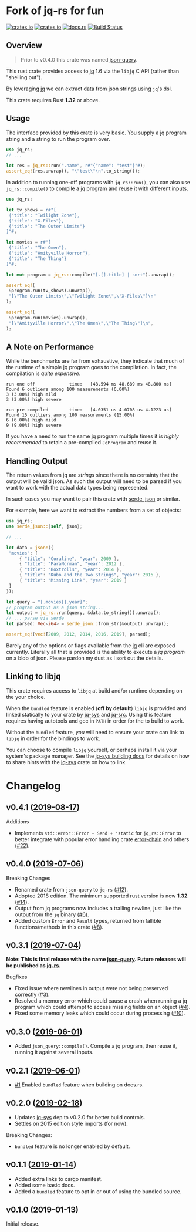 # Fork of jq-rs for fun

[![crates.io](https://img.shields.io/crates/v/jq-rs.svg)](https://crates.io/crates/jq-rs)
[![crates.io](https://img.shields.io/crates/d/jq-rs.svg)](https://crates.io/crates/jq-rs)
[![docs.rs](https://docs.rs/jq-rs/badge.svg)](https://docs.rs/jq-rs)
[![Build Status](https://travis-ci.org/onelson/jq-rs.svg?branch=master)](https://travis-ci.org/onelson/jq-rs)

## Overview

> Prior to v0.4.0 this crate was named [json-query].

This rust crate provides access to [jq] 1.6 via the `libjq` C API (rather than
"shelling out").

By leveraging [jq] we can extract data from json strings using `jq`'s dsl.

This crate requires Rust **1.32** or above.

## Usage

The interface provided by this crate is very basic. You supply a jq program
string and a string to run the program over.

```rust
use jq_rs;
// ...

let res = jq_rs::run(".name", r#"{"name": "test"}"#);
assert_eq!(res.unwrap(), "\"test\"\n".to_string());
```

In addition to running one-off programs with `jq_rs::run()`, you can also
use `jq_rs::compile()` to compile a jq program and reuse it with
different inputs.

```rust
use jq_rs;

let tv_shows = r#"[
 {"title": "Twilight Zone"},
 {"title": "X-Files"},
 {"title": "The Outer Limits"}
]"#;

let movies = r#"[
 {"title": "The Omen"},
 {"title": "Amityville Horror"},
 {"title": "The Thing"}
]"#;

let mut program = jq_rs::compile("[.[].title] | sort").unwrap();

assert_eq!(
 &program.run(tv_shows).unwrap(),
 "[\"The Outer Limits\",\"Twilight Zone\",\"X-Files\"]\n"
);

assert_eq!(
 &program.run(movies).unwrap(),
 "[\"Amityville Horror\",\"The Omen\",\"The Thing\"]\n",
);
```

## A Note on Performance

While the benchmarks are far from exhaustive, they indicate that much of the
runtime of a simple jq program goes to the compilation. In fact, the compilation
is _quite expensive_.

```text
run one off             time:   [48.594 ms 48.689 ms 48.800 ms]
Found 6 outliers among 100 measurements (6.00%)
3 (3.00%) high mild
3 (3.00%) high severe

run pre-compiled        time:   [4.0351 us 4.0708 us 4.1223 us]
Found 15 outliers among 100 measurements (15.00%)
6 (6.00%) high mild
9 (9.00%) high severe
```

If you have a need to run the same jq program multiple times it is
_highly recommended_ to retain a pre-compiled `JqProgram` and reuse it.

## Handling Output

The return values from jq are _strings_ since there is no certainty that the
output will be valid json. As such the output will need to be parsed if you want
to work with the actual data types being represented.

In such cases you may want to pair this crate with [serde_json] or similar.

For example, here we want to extract the numbers from a set of objects:

```rust
use jq_rs;
use serde_json::{self, json};

// ...

let data = json!({
 "movies": [
     { "title": "Coraline", "year": 2009 },
     { "title": "ParaNorman", "year": 2012 },
     { "title": "Boxtrolls", "year": 2014 },
     { "title": "Kubo and the Two Strings", "year": 2016 },
     { "title": "Missing Link", "year": 2019 }
 ]
});

let query = "[.movies[].year]";
// program output as a json string...
let output = jq_rs::run(query, &data.to_string()).unwrap();
// ... parse via serde
let parsed: Vec<i64> = serde_json::from_str(&output).unwrap();

assert_eq!(vec![2009, 2012, 2014, 2016, 2019], parsed);
```

Barely any of the options or flags available from the [jq] cli are exposed
currently.
Literally all that is provided is the ability to execute a _jq program_ on a blob
of json.
Please pardon my dust as I sort out the details.

## Linking to libjq

This crate requires access to `libjq` at build and/or runtime depending on the
your choice.

When the `bundled` feature is enabled (**off by default**) `libjq` is provided
and linked statically to your crate by [jq-sys] and [jq-src]. Using this feature
requires having autotools and gcc in `PATH` in order for the to build to work.

Without the `bundled` feature, _you_ will need to ensure your crate
can link to `libjq` in order for the bindings to work.

You can choose to compile `libjq` yourself, or perhaps install it via your
system's package manager.
See the [jq-sys building docs][jq-sys-building] for details on how to share
hints with the [jq-sys] crate on how to link.

# Changelog

## v0.4.1 ([2019-08-17](https://github.com/onelson/jq-rs/compare/v0.4.0..v0.4.1 "diff"))

Additions

- Implements `std::error::Error + Send + 'static` for `jq_rs::Error` to better
  integrate with popular error handling crate [error-chain] and others ([#22]).

## v0.4.0 ([2019-07-06](https://github.com/onelson/jq-rs/compare/v0.3.1..v0.4.0 "diff"))

Breaking Changes

- Renamed crate from `json-query` to `jq-rs` ([#12]).
- Adopted 2018 edition. The minimum supported rust version is now **1.32** ([#14]).
- Output from jq programs now includes a trailing newline, just like the output
  from the `jq` binary ([#6]).
- Added custom `Error` and `Result` types, returned from fallible
  functions/methods in this crate ([#8]).

## v0.3.1 ([2019-07-04](https://github.com/onelson/json-query/compare/v0.3.0..v0.3.1 "diff"))

**Note: This is final release with the name [json-query].
Future releases will be published as [jq-rs].**

Bugfixes

- Fixed issue where newlines in output were not being preserved correctly ([#3]).
- Resolved a memory error which could cause a crash when running a jq program
  which could attempt to access missing fields on an object ([#4]).
- Fixed some memory leaks which could occur during processing ([#10]).

## v0.3.0 ([2019-06-01](https://github.com/onelson/json-query/compare/v0.2.1..v0.3.0 "diff"))

- Added `json_query::compile()`. Compile a jq program, then reuse it, running
  it against several inputs.

## v0.2.1 ([2019-06-01](https://github.com/onelson/json-query/compare/v0.2.0..v0.2.1 "diff"))

- [#1] Enabled `bundled` feature when building on docs.rs.

## v0.2.0 ([2019-02-18](https://github.com/onelson/json-query/compare/v0.1.1..v0.2.0 "diff"))

- Updates [jq-sys] dep to v0.2.0 for better build controls.
- Settles on 2015 edition style imports (for now).

Breaking Changes:

- `bundled` feature is no longer enabled by default.


## v0.1.1 ([2019-01-14](https://github.com/onelson/json-query/compare/v0.1.0..v0.1.1 "diff"))

- Added extra links to cargo manifest.
- Added some basic docs.
- Added a `bundled` feature to opt in or out of using the bundled source.

## v0.1.0 (2019-01-13)

Initial release.

[jq]: https://github.com/stedolan/jq
[serde_json]: https://github.com/serde-rs/json
[jq-rs]: https://crates.io/crates/jq-rs
[json-query]: https://crates.io/crates/json-query
[jq-sys]: https://github.com/onelson/jq-sys
[jq-sys-building]: https://github.com/onelson/jq-sys#building
[jq-src]: https://github.com/onelson/jq-src
[error-chain]: https://crates.io/crates/error-chain

[#1]: https://github.com/onelson/json-query/issues/1
[#3]: https://github.com/onelson/json-query/issues/3
[#4]: https://github.com/onelson/json-query/issues/4
[#6]: https://github.com/onelson/jq-rs/pull/6
[#8]: https://github.com/onelson/jq-rs/pull/8
[#10]: https://github.com/onelson/json-query/issues/10
[#12]: https://github.com/onelson/jq-rs/issues/12
[#14]: https://github.com/onelson/jq-rs/issues/14
[#22]: https://github.com/onelson/jq-rs/pull/22
